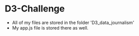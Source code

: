 # D3-Challenge
- All of my files are stored in the folder 'D3_data_journalism'
- My app.js file is stored there as well.